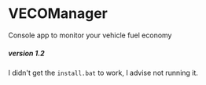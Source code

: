 # VECOManager
Console app to monitor your vehicle fuel economy
##### version 1.2

I didn't get the `install.bat` to work, I advise not running it.
